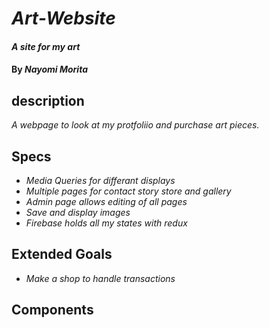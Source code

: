 # _Art-Website_

#### _A site for my art_

#### By _**Nayomi Morita**_

## description
_A webpage to look at my protfoliio and purchase art pieces._

## Specs
* _Media Queries for differant displays_
* _Multiple pages for contact story store and gallery_
* _Admin page allows editing of all pages_
* _Save and display images_
* _Firebase holds all my states with redux_

## Extended Goals 
* _Make a shop to handle transactions_

## Components